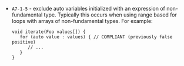  * `A7-1-5` - exclude auto variables initialized with an expression of non-fundamental type. Typically this occurs when using range based for loops with arrays of non-fundamental types. For example:
   ```
   void iterate(Foo values[]) {
      for (auto value : values) { // COMPLIANT (previously false positive)
         // ...
      }
   }
   ```